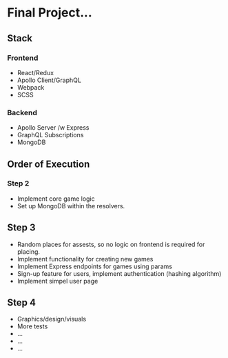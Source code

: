 # Final Project...

## Stack
### Frontend
* React/Redux
* Apollo Client/GraphQL
* Webpack
* SCSS

### Backend
* Apollo Server /w Express
* GraphQL Subscriptions
* MongoDB

## Order of Execution

<!-- ### Step 1 -->
<!-- * Set up Apollo Server and some resolvers, typeDefs on the backend, start the server! 
* Set up Apollo Client with React & Redux on the frontend, do some testing
* Try out subscriptions with Apollo Server, some easy thing on the front end, f.e a blinking light  -->

### Step 2
<!-- * Grid sending events through GraphQL.  -->
<!-- * Hardcode some ships to test against.  -->
<!-- * Two hardcoded users and a gameboard on init -->
* Implement core game logic
* Set up MongoDB within the resolvers. 

## Step 3
* Random places for assests, so no logic on frontend is required for placing.  
* Implement functionality for creating new games
* Implement Express endpoints for games using params
* Sign-up feature for users, implement authentication (hashing algorithm)
* Implement simpel user page

## Step 4 
* Graphics/design/visuals
* More tests
* ...
* ...
* ...

